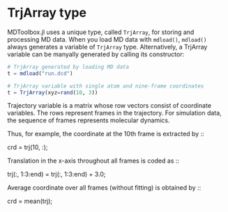 # TrjArray type

MDToolbox.jl uses a unique type, called `TrjArray`, for storing and processing MD data. 
When you load MD data with `mdload()`, `mdload()` always generates a variable of `TrjArray` type.
Alternatively, a TrjArray variable can be manyally generated by calling its constructor:

```julia
# TrjArray generated by loading MD data
t = mdload("run.dcd")

# TrjArray variable with single atom and nine-frame coordinates
t = TrjArray(xyz=rand(10, 3))
```

Trajectory variable is a matrix whose row vectors consist of
coordinate variables. The rows represent frames in the trajectory. 
For simulation data, the sequence of frames represents molecular dynamics. 

Thus, for example, the coordinate at the 10th frame is extracted by
::
  
  crd = trj(10, :);

Translation in the x-axis throughout all frames is coded as
::
  
  trj(:, 1:3:end) = trj(:, 1:3:end) + 3.0;

Average coordinate over all frames (without fitting) is obtained by
::
  
  crd = mean(trj);
